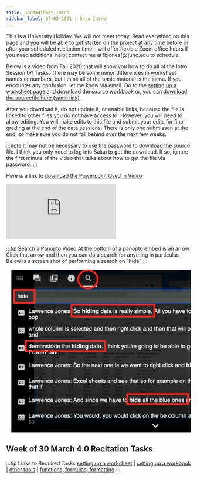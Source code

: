 ```yaml
---
title: Spreadsheet Intro
sidebar_label: 04-02-2021 | Data Intro
---
```


This is a University Holiday. We will not meet today. Read everything on this page and you will be able to get started on the project at any time before or after your scheduled recitation time.  I will offer flexible Zoom office hours if you need additional help; contact me at lbjones[@]unc.edu to schedule.

Below is a video from Fall 2020 that will show you how to do all of the Intro Session 04 Tasks. There may be some minor differences in worksheet names or numbers, but I think all of the basic material is the same. If you encounter any confusion, let me know via email. Go to the [setting up a worksheet page](https://ils.unc.edu/courses/2021_spring/inls161_001/11b.01.formatting.html) and download the source workbook or, you can [download the sourcefile here (same link)](https://sakai.unc.edu/access/content/group/c133eae3-71e7-47b0-be54-567e2a25f167/materials/04/task04.datasets.xlsx).

After you download it, do not update it, or enable links, because the file is linked to other files you do not have access to. However, you will need to allow editing. You will make edits to this file and submit your edits for final grading at the end of the data sessions. There is only one submisson at the end, so make sure you do not fall behind over the next few weeks.

:::note
It may not be necessary to use the password to download the source file. I think you only need to log into Sakai to get the download. If so, ignore the first minute of the video that talks about how to get the file via password.
:::

Here is a link to [download the Powerpoint Used in Video](https://sakai.unc.edu/access/content/group/c133eae3-71e7-47b0-be54-567e2a25f167/misc-screenshots/formatting-functions-formulas.pptx)

<div class='embed-container'><iframe src='https://uncch.hosted.panopto.com/Panopto/Pages/Embed.aspx?id=9c61229e-81f0-4bcb-8dc3-ac520137a074&autoplay=false&offerviewer=true&showtitle=true&showbrand=false&start=0&interactivity=all' frameborder='0' allowfullscreen></iframe></div>

:::tip Search a Panopto Video
At the bottom of a panopto embed is an arrow. Click that arrow and then you can do a search for anything in particular. Below is a screen shot of performing a search on "hide"
:::

![Panopto Search](/img/panopto-search.png)
## Week of 30 March 4.0 Recitation Tasks

:::tip Links to Required Tasks 
[setting up a worksheet](https://ils.unc.edu/courses/2021_spring/inls161_001/11b.01.formatting.html) | [setting up a workbook](https://ils.unc.edu/courses/2021_spring/inls161_001/11b.02.workbook.html) | [other tools](https://ils.unc.edu/courses/2021_spring/inls161_001/11b.03.other-tools.html) | [functions, formulas, formatting](https://ils.unc.edu/courses/2021_spring/inls161_001/11b.04.formulas.html)
:::
